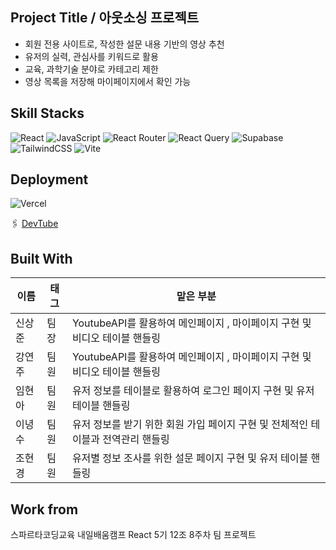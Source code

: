 ## Project Title / 아웃소싱 프로젝트

- 회원 전용 사이트로, 작성한 설문 내용 기반의 영상 추천
- 유저의 실력, 관심사를 키워드로 활용
- 교육, 과학기술 분야로 카테고리 제한
- 영상 목록을 저장해 마이페이지에서 확인 가능

## Skill Stacks

![React](https://img.shields.io/badge/react-%2320232a.svg?style=for-the-badge&logo=react&logoColor=%2361DAFB) ![JavaScript](https://img.shields.io/badge/JavaScript-323330?style=for-the-badge&logo=javascript&logoColor=F7DF1E) ![React Router](https://img.shields.io/badge/React_Router-CA4245?style=for-the-badge&logo=react-router&logoColor=white) ![React Query](https://img.shields.io/badge/-React%20Query-FF4154?style=for-the-badge&logo=react%20query&logoColor=white) ![Supabase](https://img.shields.io/badge/Supabase-3ECF8E?style=for-the-badge&logo=supabase&logoColor=white) ![TailwindCSS](https://img.shields.io/badge/tailwindcss-%2338B2AC.svg?style=for-the-badge&logo=tailwind-css&logoColor=white)
![Vite](https://img.shields.io/badge/vite-%23646CFF.svg?style=for-the-badge&logo=vite&logoColor=white)

## Deployment

![Vercel](https://img.shields.io/badge/Vercel-000000.svg?style=for-the-badge&logo=Vercel&logoColor=white)

🖇️ [DevTube](https://devtube-two.vercel.app/)

## Built With

| 이름   | 태그 | 맡은 부분                                                                        |
| ------ | ---- | -------------------------------------------------------------------------------- |
| 신상준 | 팀장 | YoutubeAPI를 활용하여 메인페이지 , 마이페이지 구현 및 비디오 테이블 핸들링       |
| 강연주 | 팀원 | YoutubeAPI를 활용하여 메인페이지 , 마이페이지 구현 및 비디오 테이블 핸들링       |
| 임현아 | 팀원 | 유저 정보를 테이블로 활용하여 로그인 페이지 구현 및 유저 테이블 핸들링           |
| 이녕수 | 팀원 | 유저 정보를 받기 위한 회원 가입 페이지 구현 및 전체적인 테이블과 전역관리 핸들링                   |
| 조현경 | 팀원 | 유저별 정보 조사를 위한 설문 페이지 구현 및 유저 테이블 핸들링 |

## Work from

스파르타코딩교육 내일배움캠프 React 5기 12조 8주차 팀 프로젝트
